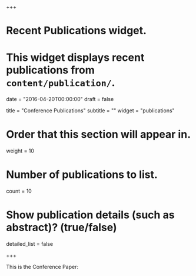 +++
# Recent Publications widget.
# This widget displays recent publications from `content/publication/`.

date = "2016-04-20T00:00:00"
draft = false

title = "Conference Publications"
subtitle = ""
widget = "publications"

# Order that this section will appear in.
weight = 10

# Number of publications to list.
count = 10

# Show publication details (such as abstract)? (true/false)
detailed_list = false

+++

This is the Conference Paper:


